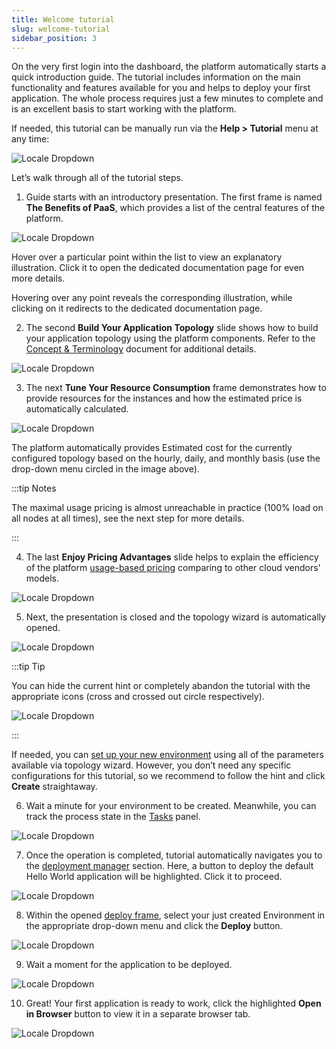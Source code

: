 ```yaml
---
title: Welcome tutorial
slug: welcome-tutorial
sidebar_position: 3
---
```


On the very first login into the dashboard, the platform automatically starts a quick introduction guide. The tutorial includes information on the main functionality and features available for you and helps to deploy your first application. The whole process requires just a few minutes to complete and is an excellent basis to start working with the platform.

If needed, this tutorial can be manually run via the **Help > Tutorial** menu at any time:

<div style={{
    display:'flex',
    justifyContent: 'center',
    margin: '0 0 1rem 0'
}}>

![Locale Dropdown](./img/WelcomeTutorial/01-start-paas-welcome-tutorial.png)

</div>

Let’s walk through all of the tutorial steps.

1. Guide starts with an introductory presentation. The first frame is named **The Benefits of PaaS**, which provides a list of the central features of the platform.

![Locale Dropdown](./img/WelcomeTutorial/02-tutorial-paas-benefits.png)

Hover over a particular point within the list to view an explanatory illustration. Click it to open the dedicated documentation page for even more details.

Hovering over any point reveals the corresponding illustration, while clicking on it redirects to the dedicated documentation page.

2. The second **Build Your Application Topology** slide shows how to build your application topology using the platform components. Refer to the [Concept & Terminology](/docs/PlatformOverview/Basics%20&%20Terminology) document for additional details.

![Locale Dropdown](./img/WelcomeTutorial/03-tutorial-build-application-topology.png)

3. The next **Tune Your Resource Consumption** frame demonstrates how to provide resources for the instances and how the estimated price is automatically calculated.

![Locale Dropdown](./img/WelcomeTutorial/04-tutorial-tune-resource-consumption.png)

The platform automatically provides Estimated cost for the currently configured topology based on the hourly, daily, and monthly basis (use the drop-down menu circled in the image above).

:::tip Notes

The maximal usage pricing is almost unreachable in practice (100% load on all nodes at all times), see the next step for more details.

:::

4. The last **Enjoy Pricing Advantages** slide helps to explain the efficiency of the platform [usage-based pricing](/docs/account-and-pricing/pricing-model-overview) comparing to other cloud vendors' models.

![Locale Dropdown](./img/WelcomeTutorial/05-tutorial-paas-pricing-advantages.png)

5. Next, the presentation is closed and the topology wizard is automatically opened.

![Locale Dropdown](./img/WelcomeTutorial/06-tutorial-create-environment.png)

:::tip Tip

You can hide the current hint or completely abandon the tutorial with the appropriate icons (cross and crossed out circle respectively).

<div style={{
    display:'flex',
    justifyContent: 'center',
    margin: '0 0 1rem 0'
}}>

![Locale Dropdown](./img/WelcomeTutorial/07-close-and-stop-tutorial.png)

</div>

:::

If needed, you can [set up your new environment](/docs/environment-management/setting-up-environment) using all of the parameters available via topology wizard. However, you don’t need any specific configurations for this tutorial, so we recommend to follow the hint and click **Create** straightaway.

6. Wait a minute for your environment to be created. Meanwhile, you can track the process state in the [Tasks](/docs/QuickStart/Dashboard%20Guide) panel.

![Locale Dropdown](./img/WelcomeTutorial/08-tutorial-tasks-panel.png)

7. Once the operation is completed, tutorial automatically navigates you to the [deployment manager](/docs/deployment/deployment-manager) section. Here, a button to deploy the default Hello World application will be highlighted. Click it to proceed.

![Locale Dropdown](./img/WelcomeTutorial/09-tutorial-deploy-default-application.png)

8. Within the opened [deploy frame](/docs/deployment/deployment-guide), select your just created Environment in the appropriate drop-down menu and click the **Deploy** button.

<div style={{
    display:'flex',
    justifyContent: 'center',
    margin: '0 0 1rem 0'
}}>

![Locale Dropdown](./img/WelcomeTutorial/10-tutorial-confirm-application-deployment.png)

</div>

9. Wait a moment for the application to be deployed.

![Locale Dropdown](./img/WelcomeTutorial/11-tutorial-wait-for-deployment.png)

10. Great! Your first application is ready to work, click the highlighted **Open in Browser** button to view it in a separate browser tab.

![Locale Dropdown](./img/WelcomeTutorial/12-tutorial-open-application-in-browser.png)
